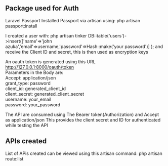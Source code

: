 ## Package used for Auth
Laravel Passport
Installed Passport via artisan using: php artisan passport:install

I created a user with:
php artisan tinker
 DB::table('users')->insert(['name'=>'john azuka','email'=>username,'password'=>Hash::make('your password')]
);
and receive the Client ID and secret, this is then used as encryption keys<br>

An oauth token is generated using this URL http://127.0.0.1:8000/oauth/token<br>
Parameters in the Body are:<br>
Accept: application/json <br>
grant_type: password<br>
client_id: generated_client_id<br>
client_secret: generated_client_secret<br>
username: your_email<br>
password: your_password<br>

The API are consumed using The Bearer token(Authorization) and Accept as application/json 
This provides the client secret and ID for authenticated while testing the API

## APIs created
List of APis created can be viewed using this artisan command: php artisan route:list


